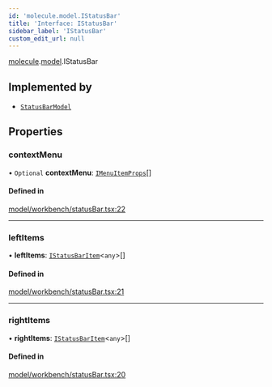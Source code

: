 ```yaml
---
id: 'molecule.model.IStatusBar'
title: 'Interface: IStatusBar'
sidebar_label: 'IStatusBar'
custom_edit_url: null
---
```


[molecule](../namespaces/molecule).[model](../namespaces/molecule.model).IStatusBar

## Implemented by

-   [`StatusBarModel`](../classes/molecule.model.StatusBarModel)

## Properties

### contextMenu

• `Optional` **contextMenu**: [`IMenuItemProps`](molecule.component.IMenuItemProps)[]

#### Defined in

[model/workbench/statusBar.tsx:22](https://github.com/DTStack/molecule/blob/ff1a27ef/src/model/workbench/statusBar.tsx#L22)

---

### leftItems

• **leftItems**: [`IStatusBarItem`](molecule.model.IStatusBarItem)<`any`\>[]

#### Defined in

[model/workbench/statusBar.tsx:21](https://github.com/DTStack/molecule/blob/ff1a27ef/src/model/workbench/statusBar.tsx#L21)

---

### rightItems

• **rightItems**: [`IStatusBarItem`](molecule.model.IStatusBarItem)<`any`\>[]

#### Defined in

[model/workbench/statusBar.tsx:20](https://github.com/DTStack/molecule/blob/ff1a27ef/src/model/workbench/statusBar.tsx#L20)
